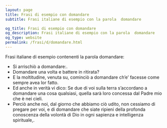 ```yaml
---
layout: page
title: Frasi di esempio con domandare 
subtitle: Frasi italiane di esempio con la parola  domandare

og_title: Frasi di esempio con domandare 
og_description: Frasi italiane di esempio con la parola  domandare
og_type: website
permalink: /frasi/d/domandare.html
---
```


Frasi italiane di esempio contenenti la parola domandare:


- Si arrischiò a domandare:.
- Domandare una volta e battere in ritirata?
- E la moltitudine, venuta su, cominciò a domandare ch’e’ facesse come sempre avea lor fatto.
- Ed anche in verità vi dico: Se due di voi sulla terra s’accordano a domandare una cosa qualsiasi, quella sarà loro concessa dal Padre mio che è nei cieli.
- Perciò anche noi, dal giorno che abbiamo ciò udito, non cessiamo di pregare per voi, e di domandare che siate ripieni della profonda conoscenza della volontà di Dio in ogni sapienza e intelligenza spirituale,.
